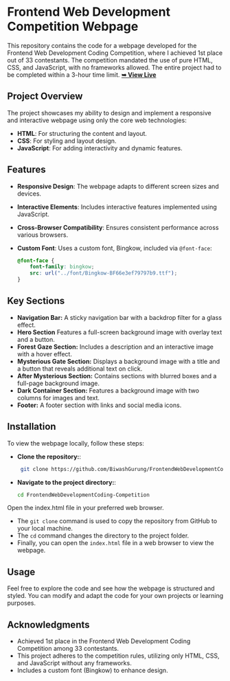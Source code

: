 # Frontend Web Development Competition Webpage

This repository contains the code for a webpage developed for the Frontend Web Development Coding Competition, where I achieved 1st place out of 33 contestants. The competition mandated the use of pure HTML, CSS, and JavaScript, with no frameworks allowed. The entire project had to be completed within a 3-hour time limit.
<a href="https://biwashgurung.github.io/FrontendWebDevelopmentCoding-Competition/"><strong>➥ View Live</strong></a>

## Project Overview

The project showcases my ability to design and implement a responsive and interactive webpage using only the core web technologies:
- **HTML**: For structuring the content and layout.
- **CSS**: For styling and layout design.
- **JavaScript**: For adding interactivity and dynamic features.

## Features

- **Responsive Design**: The webpage adapts to different screen sizes and devices.
- **Interactive Elements**: Includes interactive features implemented using JavaScript.
- **Cross-Browser Compatibility**: Ensures consistent performance across various browsers.
- **Custom Font**: Uses a custom font, Bingkow, included via `@font-face`:

  ```css
  @font-face {
      font-family: bingkow;
      src: url("../font/Bingkow-BF66e3ef79797b9.ttf");
  }

## Key Sections
- **Navigation Bar:**
  A sticky navigation bar with a backdrop filter for a glass effect.
- **Hero Section**
  Features a full-screen background image with overlay text and a button.
- **Forest Gaze Section:**
  Includes a description and an interactive image with a hover effect.
- **Mysterious Gate Section:**
  Displays a background image with a title and a button that reveals additional text on click.
- **After Mysterious Section:**
  Contains sections with blurred boxes and a full-page background image.
- **Dark Container Section:**
  Features a background image with two columns for images and text.
- **Footer:**
  A footer section with links and social media icons.

## Installation

To view the webpage locally, follow these steps:
- **Clone the repository:**:
  ```bash
   git clone https://github.com/BiwashGurung/FrontendWebDevelopmentCoding-Competition.git

- **Navigate to the project directory:**:
  ```bash
  cd FrontendWebDevelopmentCoding-Competition

 Open the index.html file in your preferred web browser.

 - The `git clone` command is used to copy the repository from GitHub to your local machine.
- The `cd` command changes the directory to the project folder.
- Finally, you can open the `index.html` file in a web browser to view the webpage.


 ## Usage
Feel free to explore the code and see how the webpage is structured and styled. You can modify and adapt the code for your own projects or learning purposes.

## Acknowledgments
- Achieved 1st place in the Frontend Web Development Coding Competition among 33 contestants.
- This project adheres to the competition rules, utilizing only HTML, CSS, and JavaScript without any frameworks.
- Includes a custom font (Bingkow) to enhance design.


